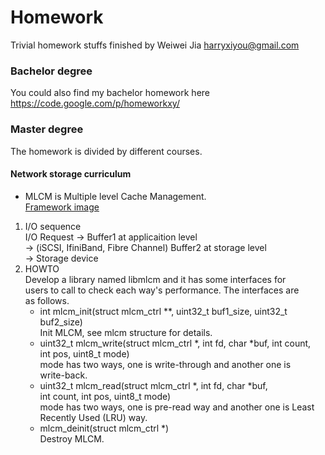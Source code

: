 # Homework


Trivial homework stuffs finished by Weiwei Jia <harryxiyou@gmail.com>

### Bachelor degree
You could also find my bachelor homework here
https://code.google.com/p/homeworkxy/

### Master degree
The homework is divided by different courses.

#### Network storage curriculum
* MLCM is Multiple level Cache Management. <br>
[Framework image](https://github.com/HarryWei/homework/blob/master/images/MLCM.jpg) <br>
 1. I/O sequence <br>
    I/O Request -> Buffer1 at applicaition level <br>
    -> (iSCSI, IfiniBand, Fibre Channel) Buffer2 at storage level <br>
    -> Storage device <br>
 2. HOWTO <br>
    Develop a library named libmlcm and it has some interfaces for <br>
	users to call to check each way's performance. The interfaces are <br>
	as follows. <br>
	* int mlcm_init(struct mlcm_ctrl **, uint32_t buf1_size, uint32_t buf2_size) <br>
	   Init MLCM, see mlcm structure for details. <br>
	* uint32_t mlcm_write(struct mlcm_ctrl *, int fd, char *buf, int count, <br>
			               int pos, uint8_t mode) <br>
	   mode has two ways, one is write-through and another one is <br>
	   write-back. <br>
	* uint32_t mlcm_read(struct mlcm_ctrl *, int fd, char *buf, <br>
			              int count, int pos, uint8_t mode) <br>
	   mode has two ways, one is pre-read way and another one is Least <br>
	   Recently Used (LRU) way. <br>
	* mlcm_deinit(struct mlcm_ctrl *) <br>
	   Destroy MLCM.
